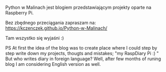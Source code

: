 Python w Malinach jest blogiem przedstawiającym projekty oparte na Raspberry Pi.

Bez zbędnego przeciągania zapraszam na: 
https://kczenczek.github.io/Python-w-Malinach/

Tam wszystko się wyjaśni :)

PS At first the idea of the blog was to create place where I could step by step write down my projects, thougts and mistakes; "my RaspDiary Pi :) " 
But who writes diary in foreign language? 
Well, after few months of runing blog I am considering English version as well.
